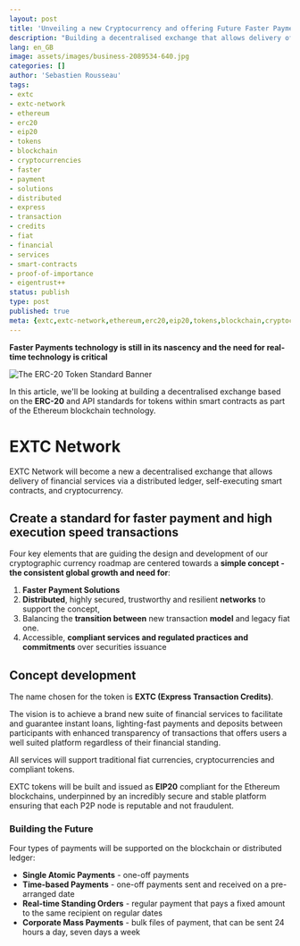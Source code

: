 ```yaml
---
layout: post
title: 'Unveiling a new Cryptocurrency and offering Future Faster Payment Solution'
description: "Building a decentralised exchange that allows delivery of financial services via a distributed ledger, self-executing smart contracts and cryptocurrency."
lang: en_GB
image: assets/images/business-2089534-640.jpg
categories: []
author: 'Sebastien Rousseau'
tags:
- extc
- extc-network
- ethereum
- erc20
- eip20
- tokens
- blockchain
- cryptocurrencies
- faster 
- payment 
- solutions
- distributed
- express
- transaction
- credits
- fiat
- financial
- services
- smart-contracts
- proof-of-importance
- eigentrust++
status: publish
type: post
published: true
meta: {extc,extc-network,ethereum,erc20,eip20,tokens,blockchain,cryptocurrencies,faster payment solutions,distributed,express transaction credits,fiat,services,smart-contracts,proof-of-importance,eigentrust++}
---
```


**Faster Payments technology is still in its nascency and the need for real-time technology is critical**<!--more-->

<img
    sizes="(max-width: 1920px) 100vw, 1920px"
    srcset="
      assets/images/business-2089534-320.jpg 320w,
      assets/images/business-2089534-480.jpg 480w,
      assets/images/business-2089534-576.jpg 576w,
      assets/images/business-2089534-640.jpg 640w,
      assets/images/business-2089534-720.jpg 720w,
      assets/images/business-2089534-768.jpg 768w,
      assets/images/business-2089534-800.jpg 800w,
      assets/images/business-2089534-960.jpg 960w,
      assets/images/business-2089534-1024.jpg 1024w,
      assets/images/business-2089534-1200.jpg 1200w,
      assets/images/business-2089534-1280.jpg 1280w,
      assets/images/business-2089534-1366.jpg 1366w,assets/images/business-2089534-1440.jpg 1440w,
      assets/images/business-2089534-1536.jpg 1536w,
      assets/images/business-2089534-1600.jpg 1600w,
      assets/images/business-2089534-1920.jpg 1920w"
    src="assets/images/business-2089534-1920.jpg"
alt="The ERC-20 Token Standard Banner" />

In this article, we'll be looking at building a decentralised exchange based on the **ERC-20** and API standards for tokens within smart contracts as part of the Ethereum blockchain technology.

# EXTC Network

EXTC Network will become a new a decentralised exchange that allows delivery of financial services via a distributed ledger, self-executing smart contracts, and cryptocurrency.

## Create a standard for faster payment and high execution speed transactions

Four key elements that are guiding the design and development of our cryptographic currency roadmap are centered towards a **simple concept - the consistent global growth and need for**:

1. **Faster Payment Solutions**
2. **Distributed**, highly secured, trustworthy and resilient **networks** to support the concept,
3. Balancing the **transition between** new transaction **model** and legacy fiat one.
4. Accessible, **compliant services and regulated practices and commitments** over securities issuance

## Concept development

The name chosen for the token is **EXTC (Express Transaction Credits)**.

The vision is to achieve a brand new suite of financial services to facilitate and guarantee instant loans, lighting-fast payments and deposits between participants with enhanced transparency of transactions that offers users a well suited platform regardless of their financial standing.

All services will support traditional fiat currencies, cryptocurrencies and compliant tokens.

EXTC tokens will be built and issued as **EIP20** compliant for the Ethereum blockchains, underpinned by an incredibly secure and stable platform ensuring that each P2P node is reputable and not fraudulent.

### Building the Future

Four types of payments will be supported on the blockchain or distributed ledger:

* **Single Atomic Payments** - one-off payments
* **Time-based Payments** - one-off payments sent and received on a pre-arranged date
* **Real-time Standing Orders** - regular payment that pays a fixed amount to the same recipient on regular dates
* **Corporate Mass Payments** - bulk files of payment, that can be sent 24 hours a day, seven days a week
